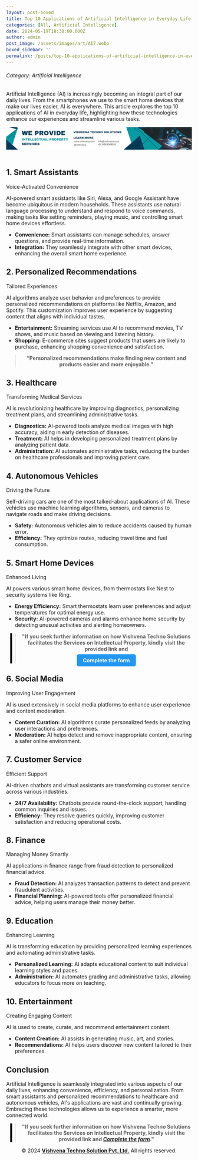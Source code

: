 ```yaml
---
layout: post-boxed
title: Top 10 Applications of Artificial Intelligence in Everyday Life
categories: [All, Artificial Intelligence]
date: 2024-05-19T18:30:00.000Z
author: admin
post_image: /assets/images/art/AI7.webp
boxed_sidebar: ''
permalink: /posts/top-10-applications-of-artificial-intelligence-in-everyday-life
---
```


###### Category: Artificial Intelligence

<html lang="en">
<head>
    <meta charset="UTF-8">
    <meta name="viewport" content="width=device-width, initial-scale=1.0">
    <meta name="description" content="Artificial Intelligence (AI) is increasingly becoming an integral part of our daily lives.">
    <title>Top 10 Applications of Artificial Intelligence in Everyday Life</title>
</head>
<body>

<p>Artificial Intelligence (AI) is increasingly becoming an integral part of our daily lives. From the smartphones we use to the smart home devices that make our lives easier, AI is everywhere. This article explores the top 10 applications of AI in everyday life, highlighting how these technologies enhance our experiences and streamline various tasks.</p>

<!-- Image Banner Ad -->
<a href="/contact">
<img src="/assets/images/art/ip ads a.webp" alt="inlinead" style="max-width:100%; height:auto;">
</a>
<br><br>

<article>

<h2>1. Smart Assistants</h2>
<p>Voice-Activated Convenience</p>
<p>AI-powered smart assistants like Siri, Alexa, and Google Assistant have become ubiquitous in modern households. These assistants use natural language processing to understand and respond to voice commands, making tasks like setting reminders, playing music, and controlling smart home devices effortless.</p>
<ul>
    <li><strong>Convenience:</strong> Smart assistants can manage schedules, answer questions, and provide real-time information.</li>
    <li><strong>Integration:</strong> They seamlessly integrate with other smart devices, enhancing the overall smart home experience.</li>
</ul>

<h2>2. Personalized Recommendations</h2>
<p>Tailored Experiences</p>
<p>AI algorithms analyze user behavior and preferences to provide personalized recommendations on platforms like Netflix, Amazon, and Spotify. This customization improves user experience by suggesting content that aligns with individual tastes.</p>
<ul>
    <li><strong>Entertainment:</strong> Streaming services use AI to recommend movies, TV shows, and music based on viewing and listening history.</li>
    <li><strong>Shopping:</strong> E-commerce sites suggest products that users are likely to purchase, enhancing shopping convenience and satisfaction.</li>
</ul>

<!-- QUOTE -->
<center>
<blockquote style="position:relative;">
<p><b style="font-size:1em;">“Personalized recommendations make finding new content and products easier and more enjoyable."</b></p>
</blockquote>
</center>

<h2>3. Healthcare</h2>
<p>Transforming Medical Services</p>
<p>AI is revolutionizing healthcare by improving diagnostics, personalizing treatment plans, and streamlining administrative tasks.</p>
<ul>
    <li><strong>Diagnostics:</strong> AI-powered tools analyze medical images with high accuracy, aiding in early detection of diseases.</li>
    <li><strong>Treatment:</strong> AI helps in developing personalized treatment plans by analyzing patient data.</li>
    <li><strong>Administration:</strong> AI automates administrative tasks, reducing the burden on healthcare professionals and improving patient care.</li>
</ul>

<h2>4. Autonomous Vehicles</h2>
<p>Driving the Future</p>
<p>Self-driving cars are one of the most talked-about applications of AI. These vehicles use machine learning algorithms, sensors, and cameras to navigate roads and make driving decisions.</p>
<ul>
    <li><strong>Safety:</strong> Autonomous vehicles aim to reduce accidents caused by human error.</li>
    <li><strong>Efficiency:</strong> They optimize routes, reducing travel time and fuel consumption.</li>
</ul>

<h2>5. Smart Home Devices</h2>
<p>Enhanced Living</p>
<p>AI powers various smart home devices, from thermostats like Nest to security systems like Ring.</p>
<ul>
    <li><strong>Energy Efficiency:</strong> Smart thermostats learn user preferences and adjust temperatures for optimal energy use.</li>
    <li><strong>Security:</strong> AI-powered cameras and alarms enhance home security by detecting unusual activities and alerting homeowners.</li>
</ul>

<!-- Quote Ad with Button -->
<center>
<blockquote style="position:relative;">
<p><b style="font-size:1em;">"If you seek further information on how Vishvena Techno Solutions facilitates the Services on Intellectual Property, kindly visit the provided link and</b></p>
<div style="position:absolute; top:0; bottom:0; left:-15px; border-left:5px solid black;"></div>
<p><a href="/contact" style="background-color: #2196F3; color: white; padding: 8px 16px; text-decoration: none; border-radius: 5px; font-weight: bold;">Complete the form</a></p>
</blockquote>
</center>

<h2>6. Social Media</h2>
<p>Improving User Engagement</p>
<p>AI is used extensively in social media platforms to enhance user experience and content moderation.</p>
<ul>
    <li><strong>Content Curation:</strong> AI algorithms curate personalized feeds by analyzing user interactions and preferences.</li>
    <li><strong>Moderation:</strong> AI helps detect and remove inappropriate content, ensuring a safer online environment.</li>
</ul>

<h2>7. Customer Service</h2>
<p>Efficient Support</p>
<p>AI-driven chatbots and virtual assistants are transforming customer service across various industries.</p>
<ul>
    <li><strong>24/7 Availability:</strong> Chatbots provide round-the-clock support, handling common inquiries and issues.</li>
    <li><strong>Efficiency:</strong> They resolve queries quickly, improving customer satisfaction and reducing operational costs.</li>
</ul>

<h2>8. Finance</h2>
<p>Managing Money Smartly</p>
<p>AI applications in finance range from fraud detection to personalized financial advice.</p>
<ul>
    <li><strong>Fraud Detection:</strong> AI analyzes transaction patterns to detect and prevent fraudulent activities.</li>
    <li><strong>Financial Planning:</strong> AI-powered tools offer personalized financial advice, helping users manage their money better.</li>
</ul>

<h2>9. Education</h2>
<p>Enhancing Learning</p>
<p>AI is transforming education by providing personalized learning experiences and automating administrative tasks.</p>
<ul>
    <li><strong>Personalized Learning:</strong> AI adapts educational content to suit individual learning styles and paces.</li>
    <li><strong>Administration:</strong> AI automates grading and administrative tasks, allowing educators to focus more on teaching.</li>
</ul>

<h2>10. Entertainment</h2>
<p>Creating Engaging Content</p>
<p>AI is used to create, curate, and recommend entertainment content.</p>
<ul>
    <li><strong>Content Creation:</strong> AI assists in generating music, art, and stories.</li>
    <li><strong>Recommendations:</strong> AI helps users discover new content tailored to their preferences.</li>
</ul>

<h2>Conclusion</h2>
<p>Artificial Intelligence is seamlessly integrated into various aspects of our daily lives, enhancing convenience, efficiency, and personalization. From smart assistants and personalized recommendations to healthcare and autonomous vehicles, AI's applications are vast and continually growing. Embracing these technologies allows us to experience a smarter, more connected world.</p>

<!-- Quote Ad with link -->
<center>
<blockquote style="position:relative;">
<p><b style="font-size:1em;">"If you seek further information on how Vishvena Techno Solutions facilitates the Services on Intellectual Property, kindly visit the provided link and <a href="/contact"><i>Complete the form</i></a>."</b></p>
<div style="position:absolute; top:0; bottom:0; left:-15px; border-left:5px solid black;"></div>
</blockquote>
</center>

<footer>
    <center>
    <p>&copy; 2024 <a href="https://vishvena.com"><b>Vishvena Techno Solution Pvt. Ltd.</b></a> All rights reserved.</p>
    </center>
</footer>

</body>
</html>

